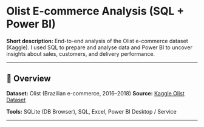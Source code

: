 
# Olist E-commerce Analysis (SQL + Power BI)

**Short description:** End-to-end analysis of the Olist e-commerce dataset (Kaggle). I used SQL to prepare and analyse data and Power BI to uncover insights about sales, customers, and delivery performance.

---

## 🔎 Overview
**Dataset:** Olist (Brazilian e-commerce, 2016–2018) 
**Source:** [Kaggle Olist Dataset](https://www.kaggle.com/datasets/terencicp/e-commerce-dataset-by-olist-as-an-sqlite-database)

**Tools:** SQLite (DB Browser), SQL, Excel, Power BI Desktop / Service

---


